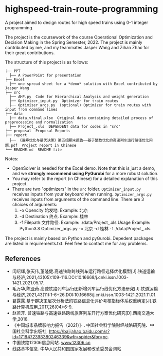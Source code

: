 # highspeed-train-route-programming
A project aimed to design routes for high speed trains using 0-1 integer programming.

The project is the coursework of the course Operational Optimization and Decision Making in the Spring Semester, 2022. The project is mainly contributed by me, and my teammates Jasper Wang and Zihan Zhao for their great contributions.

The structure of this project is as follows:

```shell
├── PPT
  ├── A PowerPoint for presentation
├── Excel
  ├── one spread sheet for a *demo* solution with Excel contributed by Jasper Wang
├── src
  ├── AHP.py  Code for Hierarchical Analysis and weight generation
  ├── Optimizer_input.py  Optimizer for train routes
  ├── Optimizer_args.py  (optional) Optimizer for train routes with input from command lines
├── data
  ├── data_vfinal.xlsx  Original data containing detailed process of preprocessing and normalization
  ├── Project_.xls  DEPENDENT data for codes in "src"
├── proposal  Proposal Reports
├── report
  ├── 《运筹优化与最优决策》第五组期末报告——基于整数优化的高速列车运行路径优化问题.pdf  Project report in Chinese
└── README.md  README file
```

Notes:

- OpenSolver is needed for the Excel demo. Note that this is just a demo, and we **strongly recommend using PyGurobi** for a more robust solution.
- You may refer to the report (in Chinese) for a detailed explanation of this project.
- There are two "optimizers" in the `src` folder. `Optimizer_input.py` receives inputs from your keyboard when running. `Optimizer_args.py` receives inputs from arguments of the command line. There are 3 choices of arguments:
  1. -o Opencity 始发地. Example: 北京
  2. -d Destination 终点. Example: 桂林
  3. -f Filepath 文件路径. Example: ./data/Project_.xls
  Usage Example: Python3.8 Optimizer_args.py -o 北京 -d 桂林 -f ./data/Project_.xls

The project is mainly based on Python and pyGurobi. Depedent packages are listed in requirements.txt. Feel free to contact me for any problems.

## References

- 闫绍辉,张天伟,董隆健.高速铁路跨线列车运行路径选择优化模型[J].铁道运输与经济,2021,43(05):109-116.DOI:10.16668/j.cnki.issn.1003-1421.2021.05.17.
- 毛万华,陈亚茹.高速铁路列车运行图新增列车运行线优化方法研究[J].铁道运输与经济,2021,43(11):1-6+26.DOI:10.16668/j.cnki.issn.1003-1421.2021.11.01.
- 葛露露.基于群决策层次分析法的铁路信息化评价考核指标体系权重确定[J].铁路计算机应用,2017,26(04):6-9.
- 赵若开. 普速铁路与高速铁路跨线旅客列车开行方案优化研究[D].西南交通大学,2018.
- 《中国城市品牌影响力报告（2021）》. 中国社会科学院财经战略研究院、中国社会科学出版社, https://baijiahao.baidu.com/s?id=1718472393380246339&wfr=spider&for=pc.
- 中国铁路12306信息网站. www.12306.cn
- 线路基本信息. 中华人民共和国国家发展和改革委员会网站.